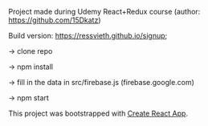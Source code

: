 Project made during Udemy React+Redux course (author: https://github.com/15Dkatz)

Build version: https://ressvieth.github.io/signup;

-> clone repo

-> npm install

-> fill in the data in src/firebase.js (firebase.google.com)

-> npm start


This project was bootstrapped with [Create React App](https://github.com/facebookincubator/create-react-app).
